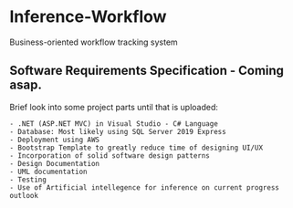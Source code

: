 # Inference-Workflow
Business-oriented workflow tracking system

## Software Requirements Specification - Coming asap. 

Brief look into some project parts until that is uploaded:

```
- .NET (ASP.NET MVC) in Visual Studio - C# Language
- Database: Most likely using SQL Server 2019 Express
- Deployment using AWS
- Bootstrap Template to greatly reduce time of designing UI/UX
- Incorporation of solid software design patterns 
- Design Documentation
- UML documentation
- Testing
- Use of Artificial intellegence for inference on current progress outlook
```
